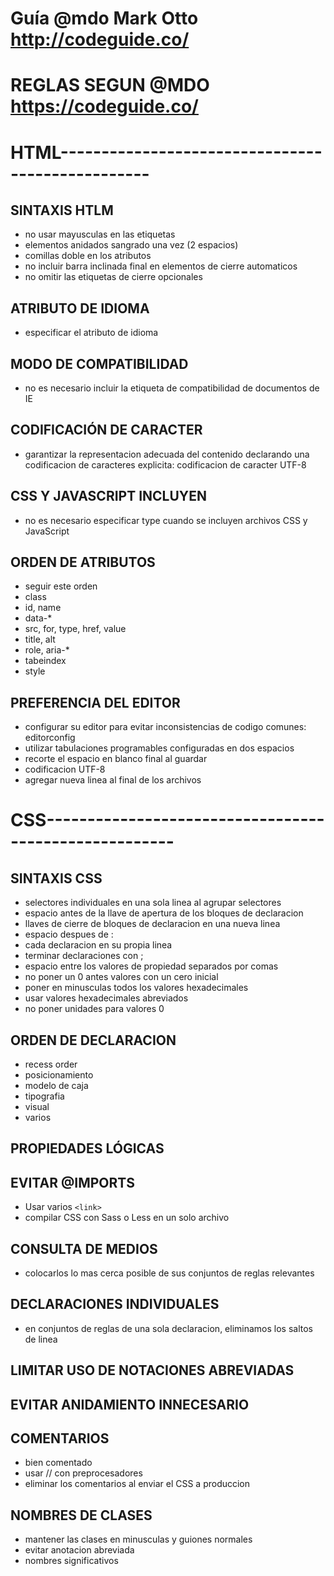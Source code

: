 # Guía @mdo Mark Otto http://codeguide.co/

# REGLAS SEGUN @MDO https://codeguide.co/ 

# HTML-------------------------------------------------
## SINTAXIS HTLM

- no usar mayusculas en las etiquetas
- elementos anidados sangrado una vez (2 espacios)
- comillas doble en los atributos
- no incluir barra inclinada final en elementos de cierre automaticos
- no omitir las etiquetas de cierre opcionales

## ATRIBUTO DE IDIOMA

- especificar el atributo de idioma

## MODO DE COMPATIBILIDAD

- no es necesario incluir la <meta> etiqueta de compatibilidad de documentos de IE

## CODIFICACIÓN DE CARACTER

- garantizar la representacion adecuada del contenido declarando una codificacion de caracteres explicita: codificacion de caracter UTF-8

## CSS Y JAVASCRIPT INCLUYEN
- no es necesario especificar type cuando se incluyen archivos CSS y JavaScript

## ORDEN DE ATRIBUTOS

- seguir este orden
- class
- id, name
- data-*
- src, for, type, href, value
- title, alt
- role, aria-*
- tabeindex
- style

## PREFERENCIA DEL EDITOR
- configurar su editor para evitar inconsistencias de codigo comunes: editorconfig
- utilizar tabulaciones programables configuradas en dos espacios
- recorte el espacio en blanco final al guardar
- codificacion UTF-8
- agregar nueva linea al final de los archivos

# CSS------------------------------------------------------

## SINTAXIS CSS
- selectores individuales en una sola linea al agrupar selectores
- espacio antes de la llave de apertura de los bloques de declaracion
- llaves de cierre de bloques de declaracion en una nueva linea
- espacio despues de :
- cada declaracion en su propia linea
- terminar declaraciones con ;
- espacio entre los valores de propiedad separados por comas
- no poner un 0 antes valores con un cero inicial
- poner en minusculas todos los valores hexadecimales
- usar valores hexadecimales abreviados 
- no poner unidades para valores 0

## ORDEN DE DECLARACION
- recess order
- posicionamiento
- modelo de caja
- tipografia
- visual
- varios

## PROPIEDADES LÓGICAS

## EVITAR @IMPORTS
- Usar varios `<link>` 
- compilar CSS con Sass o Less en un solo archivo

## CONSULTA DE MEDIOS
- colocarlos lo mas cerca posible de sus conjuntos de reglas relevantes

## DECLARACIONES INDIVIDUALES
- en conjuntos de reglas de una sola declaracion, eliminamos los saltos de linea

## LIMITAR USO DE NOTACIONES ABREVIADAS

## EVITAR ANIDAMIENTO INNECESARIO

## COMENTARIOS
- bien comentado
- usar // con preprocesadores
- eliminar los comentarios al enviar el CSS a produccion

## NOMBRES DE CLASES
- mantener las clases en minusculas y guiones normales
- evitar anotacion abreviada
- nombres significativos
